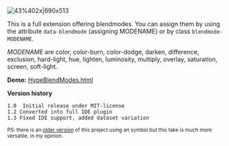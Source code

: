 ![43%402x|690x513](https://forums.tumult.com/uploads/db2156/optimized/3X/7/0/70bec569dd389d074f3b2efbbc3b907cbe5836ad_2_1380x1026.png) 

This is a full extension offering blendmodes. You can assign them by using the attribute `data-blendmode` (assigning MODENAME) or by class `blendmode-MODENAME`.

*MODENAME* are color, color-burn, color-dodge, darken, difference, exclusion, hard-light, hue, lighten, luminosity, multiply, overlay, saturation, screen, soft-light.

**Demo:**
[HypeBlendModes.html](https://playground.maxziebell.de/Hype/BlendModes/HypeBlendModes.html)

**Version history**

`1.0  Initial release under MIT-license`\
`1.2 Converted into full IDE plugin`\
`1.3 Fixed IDE support, added dataset variation`


<small>PS: there is an [older version](https://forums.tumult.com/t/hypeblendmodeenabler-1-1-with-thumbnail-preview-in-ide/12637) of this project using an symbol but this take is much more versatile, in my opinion.</small>
